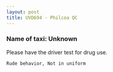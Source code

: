 ```yaml
---
layout: post
title: UVD694 - Philcoa QC
---
```


### Name of taxi: Unknown

Please have the driver test for drug use.

```Rude behavior, Not in uniform```
